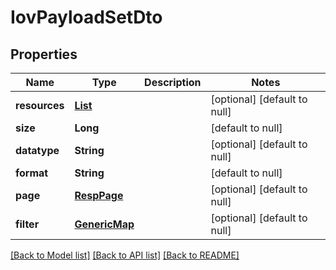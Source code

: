 # IovPayloadSetDto
## Properties

| Name | Type | Description | Notes |
|------------ | ------------- | ------------- | -------------|
| **resources** | [**List**](IovPayloadDto.md) |  | [optional] [default to null] |
| **size** | **Long** |  | [default to null] |
| **datatype** | **String** |  | [optional] [default to null] |
| **format** | **String** |  | [default to null] |
| **page** | [**RespPage**](RespPage.md) |  | [optional] [default to null] |
| **filter** | [**GenericMap**](GenericMap.md) |  | [optional] [default to null] |

[[Back to Model list]](../README.md#documentation-for-models) [[Back to API list]](../README.md#documentation-for-api-endpoints) [[Back to README]](../README.md)

